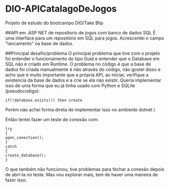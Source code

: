 # DIO-APICatalagoDeJogos
Projeto de estudo do bootcampo DIO/Take Blip

##API em .ASP NET de repositorio de jogos com banco de dados SQL
É uma interface para um repositório em SQL para jogos. Acrescentei o campo "lancamento" na base de dados.

##Principal desafio/problema
O principal problema que tive com o projeto foi entender o funcionamento do tipo Guid e entender que o Database em SQL não é criado em Runtime.
O problema no código é que a base de dados foi criada manualmente é não através do código, não gostei disso e acho que é muito importante que a própria API, ao iniciar, verifique a existencia da base de dados e a crie se ela não existir.
Queria implementar isso de uma forma que eu já tinha usado com Python e SQLite (pseudocodigo): 
```
if(!database.exists()) then create
```
Porém não achei forma direta de implementar isso no ambiente dotnet.\

Então tentei fazer um teste de conexão com:
```
try
{
open_conection();
}
catch
{
create_database();
}
```
O que também não funcionou, tive problemas para fechar a conexão depois de abrí-la no teste. Mas vou explorar mais, tem de haver uma maneira de fazer isso.
